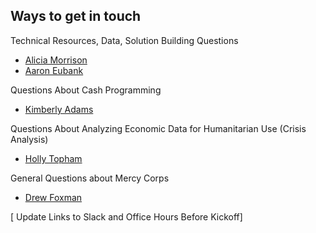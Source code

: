 ## Ways to get in touch

Technical Resources, Data, Solution Building Questions<br>
- [Alicia Morrison](mailto:amorrison@mercycorps.org)
- [Aaron Eubank](mailto:aeubank@mercycorps.org)

Questions About Cash Programming<br>
- [Kimberly Adams](mailto:kadams@mercycorps.org)

Questions About Analyzing Economic Data for Humanitarian Use (Crisis Analysis)<br>
- [Holly Topham](mailto:htopham@mercycorps.org)

General Questions about Mercy Corps<br>
- [Drew Foxman](mailto:dfoxman@mercycorps.org)

[ Update Links to Slack and Office Hours Before Kickoff]